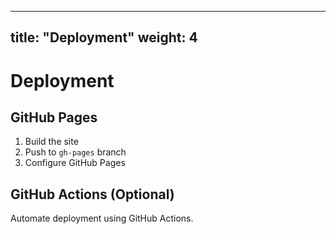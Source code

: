 
---
title: "Deployment"
weight: 4
---

# Deployment

## GitHub Pages
1. Build the site
2. Push to `gh-pages` branch
3. Configure GitHub Pages

## GitHub Actions (Optional)
Automate deployment using GitHub Actions.

